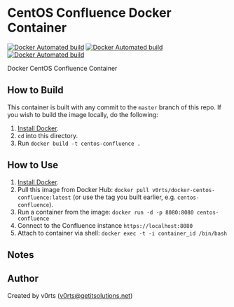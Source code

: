 # CentOS Confluence Docker Container

[![Docker Automated build](https://img.shields.io/docker/automated/v0rts/docker-centos-confluence.svg?maxAge=2592000)](https://hub.docker.com/r/v0rts/docker-centos-confluence/)
[![Docker Automated build](https://img.shields.io/docker/pulls/v0rts/docker-centos-confluence.svg?maxAge=2792000)](https://hub.docker.com/r/v0rts/docker-centos-confluence/)
[![Docker Automated build](https://img.shields.io/docker/stars/v0rts/docker-centos-confluence.svg?maxAge=2792000)](https://hub.docker.com/r/v0rts/docker-centos-confluence/)

Docker CentOS Confluence Container

## How to Build

This container is built with any commit to the `master` branch of this repo. If you wish to build the image locally, do the following:

  1. [Install Docker](https://docs.docker.com/engine/installation/).
  2. `cd` into this directory.
  3. Run `docker build -t centos-confluence .`

## How to Use

  1. [Install Docker](https://docs.docker.com/engine/installation/).
  2. Pull this image from Docker Hub: `docker pull v0rts/docker-centos-confluence:latest` (or use the tag you built earlier, e.g. `centos-confluence`).
  3. Run a container from the image: `docker run -d -p 8080:8080 centos-confluence`
  4. Connect to the Confluence instance `https://localhost:8080`
  5. Attach to container via shell: `docker exec -t -i container_id /bin/bash`

## Notes



## Author

Created by v0rts (v0rts@getitsolutions.net)

